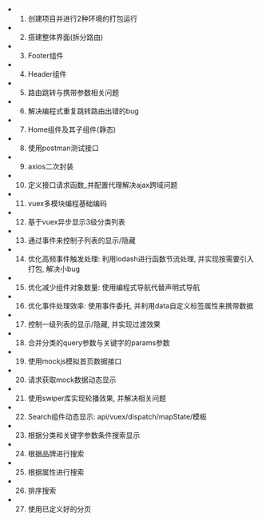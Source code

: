 - 1. 创建项目并进行2种环境的打包运行
- 2. 搭建整体界面(拆分路由)
- 3. Footer组件
- 4. Header组件
- 5. 路由跳转与携带参数相关问题
- 6. 解决编程式重复跳转路由出错的bug
- 7. Home组件及其子组件(静态)
- 8. 使用postman测试接口
- 9. axios二次封装
- 10. 定义接口请求函数_并配置代理解决ajax跨域问题
- 11. vuex多模块编程基础编码
- 12. 基于vuex异步显示3级分类列表
- 13. 通过事件来控制子列表的显示/隐藏
- 14. 优化高频事件触发处理: 利用lodash进行函数节流处理, 并实现按需要引入打包, 解决小bug
- 15. 优化减少组件对象数量: 使用编程式导航代替声明式导航
- 16. 优化事件处理效率: 使用事件委托, 并利用data自定义标签属性来携带数据
- 17. 控制一级列表的显示/隐藏, 并实现过渡效果
- 18. 合并分类的query参数与关键字的params参数
- 19. 使用mockjs模拟首页数据接口
- 20. 请求获取mock数据动态显示
- 21. 使用swiper库实现轮播效果, 并解决相关问题
- 22. Search组件动态显示: api/vuex/dispatch/mapState/模板
- 23. 根据分类和关键字参数条件搜索显示
- 24. 根据品牌进行搜索
- 25. 根据属性进行搜索
- 26. 排序搜索
- 27. 使用已定义好的分页